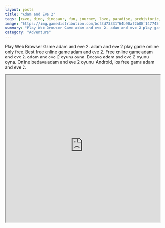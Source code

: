 ```yaml
---
layout: posts
title: "Adam and Eve 2"
tags: [cave, dino, dinosaur, fun, journey, love, paradise, prehistoric, adam, eden, eve, free, online, games, oyna, game, free, games, play, play, games]
image: "https://img.gamedistribution.com/bcf3d73331764b90af2b00f147745fe0.jpg"
summary: "Play Web Browser Game adam and eve 2. adam and eve 2 play game online only free. Best free online game adam and eve 2. Free online game adam and eve 2. adam and eve 2 oyunu oyna. Bedava adam and eve 2 oyunu oyna. Online bedava adam and eve 2 oyunu. Android, ios free game adam and eve 2."
category: "Adventure"
---
```


Play Web Browser Game adam and eve 2. adam and eve 2 play game online only free. Best free online game adam and eve 2. Free online game adam and eve 2. adam and eve 2 oyunu oyna. Bedava adam and eve 2 oyunu oyna. Online bedava adam and eve 2 oyunu. Android, ios free game adam and eve 2.

<iframe width="100%" height="480px;" src="https://html5.gamedistribution.com/bcf3d73331764b90af2b00f147745fe0/"></iframe>